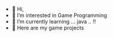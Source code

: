 - 👋 Hi, 
- 👀 I’m interested in Game Programming
- 🌱 I’m currently learning ... java .. !!
- 💞️ Here are my game projects 


<!---
didgmldus/didgmldus is a ✨ special ✨ repository because its `README.md` (this file) appears on your GitHub profile.
You can click the Preview link to take a look at your changes.
--->
